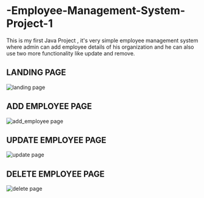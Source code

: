 # -Employee-Management-System-Project-1
This is my first Java Project , it's very simple employee management system where admin can add employee details of his organization and he can also use two more functionality  like update and remove.


## LANDING PAGE

![landing page](https://user-images.githubusercontent.com/105967008/222145588-faabe481-5664-4532-9b81-20b95a9c00a9.png)


## ADD EMPLOYEE PAGE

![add_employee page](https://user-images.githubusercontent.com/105967008/222145710-0bafb522-9745-4732-adce-a02be457cf16.png)



## UPDATE EMPLOYEE PAGE

![update page](https://user-images.githubusercontent.com/105967008/222145789-96335290-3165-4ed9-9f94-5be956bc4593.png)



## DELETE EMPLOYEE PAGE

![delete page](https://user-images.githubusercontent.com/105967008/222145903-31a3334a-2150-4a89-a733-d2b79681e3aa.png)
